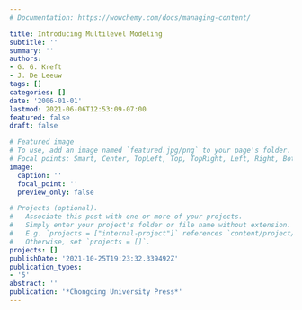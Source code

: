 ```yaml
---
# Documentation: https://wowchemy.com/docs/managing-content/

title: Introducing Multilevel Modeling
subtitle: ''
summary: ''
authors:
- G. G. Kreft
- J. De Leeuw
tags: []
categories: []
date: '2006-01-01'
lastmod: 2021-06-06T12:53:09-07:00
featured: false
draft: false

# Featured image
# To use, add an image named `featured.jpg/png` to your page's folder.
# Focal points: Smart, Center, TopLeft, Top, TopRight, Left, Right, BottomLeft, Bottom, BottomRight.
image:
  caption: ''
  focal_point: ''
  preview_only: false

# Projects (optional).
#   Associate this post with one or more of your projects.
#   Simply enter your project's folder or file name without extension.
#   E.g. `projects = ["internal-project"]` references `content/project/deep-learning/index.md`.
#   Otherwise, set `projects = []`.
projects: []
publishDate: '2021-10-25T19:23:32.339492Z'
publication_types:
- '5'
abstract: ''
publication: '*Chongqing University Press*'
---
```

